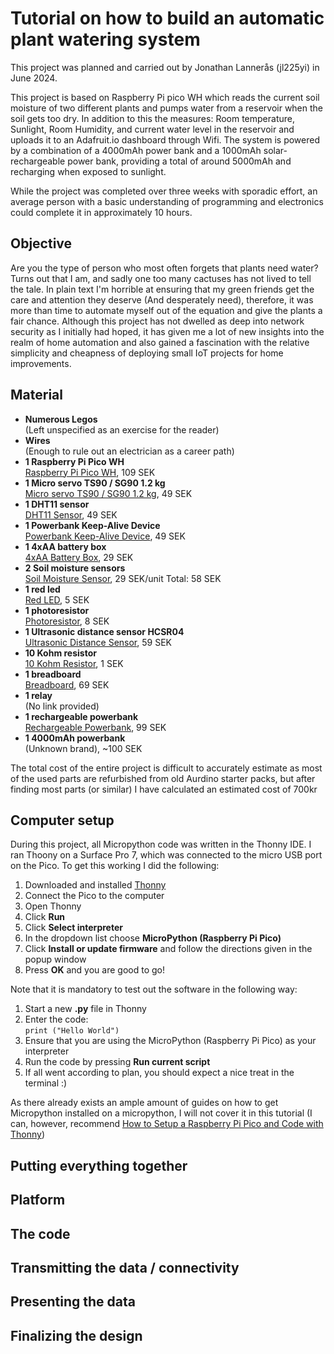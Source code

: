 # Tutorial on how to build an automatic plant watering system
This project was planned and carried out by Jonathan Lannerås (jl225yi) in June 2024.

This project is based on Raspberry Pi pico WH which reads the current soil moisture of two different plants and pumps water from a reservoir when the soil gets too dry. In addition to this the measures: Room temperature, Sunlight, Room Humidity, and current water level in the reservoir and uploads it to an Adafruit.io dashboard through Wifi. The system is powered by a combination of a 4000mAh power bank and a 1000mAh solar-rechargeable power bank, providing a total of around 5000mAh and recharging when exposed to sunlight. 

While the project was completed over three weeks with sporadic effort, an average person with a basic understanding of programming and electronics could complete it in approximately 10 hours.

## Objective
Are you the type of person who most often forgets that plants need water? Turns out that I am, and sadly one too many cactuses has not lived to tell the tale. In plain text I'm horrible at ensuring that my green friends get the care and attention they deserve (And desperately need), therefore, it was more than time to automate myself out of the equation and give the plants a fair chance. Although this project has not dwelled as deep into network security as I initially had hoped, it has given me a lot of new insights into the realm of home automation and also gained a fascination with the relative simplicity and cheapness of deploying small IoT projects for home improvements.

## Material
- **Numerous Legos**<br />
  (Left unspecified as an exercise for the reader)
- **Wires**<br />
  (Enough to rule out an electrician as a career path)
- **1 Raspberry Pi Pico WH** <br />
  [Raspberry Pi Pico WH](https://www.electrokit.com/raspberry-pi-pico-wh), 109 SEK
- **1 Micro servo TS90 / SG90 1.2 kg**<br />
  [Micro servo TS90 / SG90 1.2 kg](https://www.electrokit.com/micro-servo-ts90-sg90-1.2kg), 49 SEK
- **1 DHT11 sensor**<br />
  [DHT11 Sensor](https://www.electrokit.com/digital-temperatur-och-fuktsensor-dht11), 49 SEK
- **1 Powerbank Keep-Alive Device**<br />
  [Powerbank Keep-Alive Device](https://www.electrokit.com/powerbank-keep-alive-device), 49 SEK
- **1 4xAA battery box**<br />
  [4xAA Battery Box](https://www.electrokit.com/batterihallare-4xaa-box-brytare-sladd), 29 SEK
- **2 Soil moisture sensors**<br />
  [Soil Moisture Sensor](https://www.electrokit.com/jordfuktighetssensor), 29 SEK/unit
  Total: 58 SEK
- **1 red led**<br />
  [Red LED](https://www.electrokit.com/led-5mm-rod-diffus-1500mcd), 5 SEK
- **1 photoresistor**<br />
  [Photoresistor](https://www.electrokit.com/fotomotstand-cds-4-7-kohm), 8 SEK
- **1 Ultrasonic distance sensor HCSR04**<br />
  [Ultrasonic Distance Sensor](https://www.electrokit.com/avstandsmatare-ultraljud-hc-sr04-2-400cm), 59 SEK
- **10 Kohm resistor**<br />
  [10 Kohm Resistor](https://www.electrokit.com/motstand-kolfilm-0.25w-1kohm-1k), 1 SEK
- **1 breadboard**<br />
  [Breadboard](https://www.electrokit.com/kopplingsdack-840-anslutningar), 69 SEK
- **1 relay**<br />
  (No link provided)
- **1 rechargeable powerbank**<br />
  [Rechargeable Powerbank](https://www.dormy.com/sv/varumarken/dormy/powerbank-solar-charger-14282044fik), 99 SEK
- **1 4000mAh powerbank**<br />
  (Unknown brand), ~100 SEK

The total cost of the entire project is difficult to accurately estimate as most of the used parts are refurbished from old Aurdino starter packs, but after finding most parts (or similar) I have calculated an estimated cost of 700kr

## Computer setup
During this project, all Micropython code was written in the Thonny IDE. I ran Thoony on a Surface Pro 7, which was connected to the micro USB port on the Pico. To get this working I did the following: 
1. Downloaded and installed [Thonny](https://thonny.org/)
2. Connect the Pico to the computer
3. Open Thonny
4. Click **Run**
5. Click **Select interpreter**
6. In the dropdown list choose **MicroPython (Raspberry Pi Pico)**
7. Click **Install or update firmware** and follow the directions given in the popup window
8. Press **OK** and you are good to go!

Note that it is mandatory to test out the software in the following way: 
1. Start a new **.py** file in Thonny
2. Enter the code: <br />
`print ("Hello World")`
3. Ensure that you are using the MicroPython (Raspberry Pi Pico) as your interpreter 
4. Run the code by pressing **Run current script**
5. If all went according to plan, you should expect a nice treat in the terminal :) 

As there already exists an ample amount of guides on how to get Micropython installed on a micropython, I will not cover it in this tutorial (I can, however, recommend [How to Setup a Raspberry Pi Pico and Code with Thonny](https://www.youtube.com/watch?v=_ouzuI_ZPLs))
## Putting everything together
## Platform
## The code
## Transmitting the data / connectivity
## Presenting the data
## Finalizing the design
